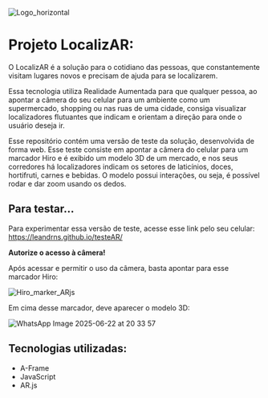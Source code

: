![Logo_horizontal](https://github.com/user-attachments/assets/9a4a8809-0372-4178-9dfa-4f03979f9541)


# Projeto LocalizAR:

O LocalizAR é a solução para o cotidiano das pessoas, que constantemente visitam lugares novos e precisam de ajuda para se localizarem.

Essa tecnologia utiliza Realidade Aumentada para que qualquer pessoa, ao apontar a câmera do seu celular para um ambiente como um supermercado, shopping ou nas ruas de uma cidade, 
consiga visualizar localizadores flutuantes que indicam e orientam a direção para onde o usuário deseja ir.

Esse repositório contém uma versão de teste da solução, desenvolvida de forma web. Esse teste consiste em apontar a câmera do celular para um marcador Hiro e é exibido um modelo
3D de um mercado, e nos seus corredores há localizadores indicam os setores de laticínios, doces, hortifruti, carnes e bebidas. O modelo possui interações, ou seja, é possível
rodar e dar zoom usando os dedos.

## Para testar...

Para experimentar essa versão de teste, acesse esse link pelo seu celular: 
https://leandrns.github.io/testeAR/

**Autorize o acesso à câmera!**

Após acessar e permitir o uso da câmera, basta apontar para esse marcador Hiro:

![Hiro_marker_ARjs](https://github.com/user-attachments/assets/de9d353b-84fa-49ec-83d3-bc1fb1dcfc9f)

Em cima desse marcador, deve aparecer o modelo 3D:

![WhatsApp Image 2025-06-22 at 20 33 57](https://github.com/user-attachments/assets/9cacd21c-5338-4c94-9317-9a456a4edda3)

## Tecnologias utilizadas:
- A-Frame
- JavaScript
- AR.js
